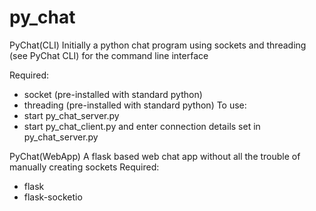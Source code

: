 # py_chat
PyChat(CLI)
Initially a python chat program using sockets and threading (see PyChat CLI) for the command line interface

Required:
- socket (pre-installed with standard python)
- threading (pre-installed with standard python)
To use:
- start py_chat_server.py
- start py_chat_client.py and enter connection details set in py_chat_server.py

PyChat(WebApp)
A flask based web chat app without all the trouble of manually creating sockets
Required:
- flask
- flask-socketio
